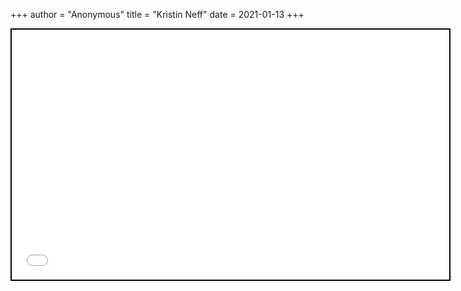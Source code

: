 +++
 author = "Anonymous"
 title = "Kristin Neff"
 date = 2021-01-13
+++


 
 <iframe seamless src="/obsidian_port/nodes/Kristin_Neff.html" style="width:700px; height:400px; border: 2px solid black"></iframe>